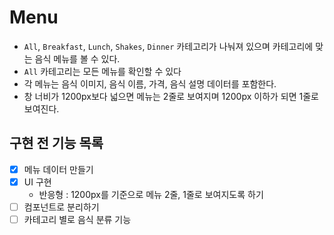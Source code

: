 # Menu

- `All`, `Breakfast`, `Lunch`, `Shakes`, `Dinner` 카테고리가 나눠져 있으며 카테고리에 맞는 음식 메뉴를 볼 수 있다.
- `All` 카테고리는 모든 메뉴를 확인할 수 있다
- 각 메뉴는 음식 이미지, 음식 이름, 가격, 음식 설명 데이터를 포함한다.
- 창 너비가 1200px보다 넓으면 메뉴는 2줄로 보여지며 1200px 이하가 되면 1줄로 보여진다.

## 구현 전 기능 목록

- [x] 메뉴 데이터 만들기
- [x] UI 구현
  - 반응형 : 1200px를 기준으로 메뉴 2줄, 1줄로 보여지도록 하기
- [ ] 컴포넌트로 분리하기
- [ ] 카테고리 별로 음식 분류 기능
